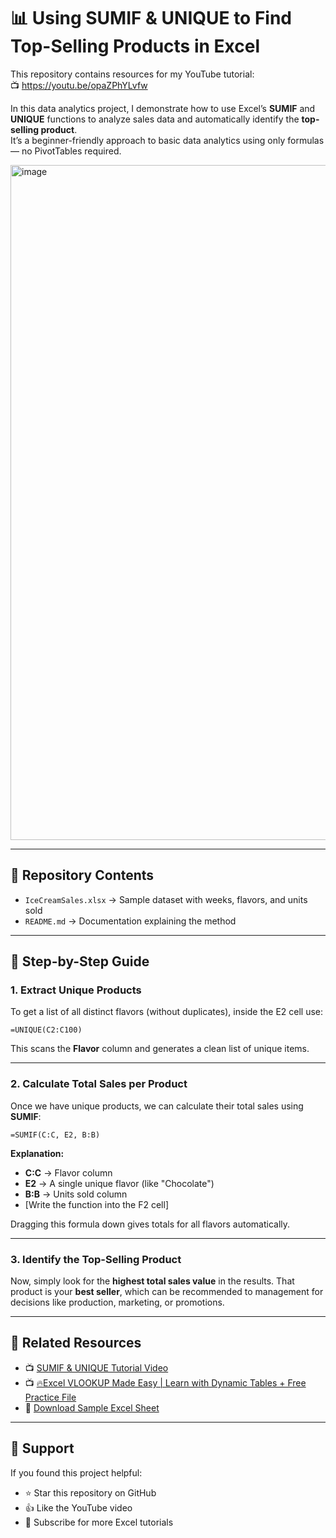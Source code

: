 # 📊 Using SUMIF & UNIQUE to Find Top-Selling Products in Excel

This repository contains resources for my YouTube tutorial:  
📺 https://youtu.be/opaZPhYLvfw

In this data analytics project, I demonstrate how to use Excel’s **SUMIF** and **UNIQUE** functions to analyze sales data and automatically identify the **top-selling product**.  
It’s a beginner-friendly approach to basic data analytics using only formulas — no PivotTables required.

<img width="1920" height="1080" alt="image" src="https://github.com/user-attachments/assets/15d2827b-c15a-483e-b9cf-ac6f17a0b488" />



---

## 📂 Repository Contents
- `IceCreamSales.xlsx` → Sample dataset with weeks, flavors, and units sold  
- `README.md` → Documentation explaining the method  
---

## 🧮 Step-by-Step Guide

### 1. Extract Unique Products
To get a list of all distinct flavors (without duplicates), inside the E2 cell use:

```excel
=UNIQUE(C2:C100)
````

This scans the **Flavor** column and generates a clean list of unique items.

---

### 2. Calculate Total Sales per Product

Once we have unique products, we can calculate their total sales using **SUMIF**:

```excel
=SUMIF(C:C, E2, B:B)
```
**Explanation:**

* **C:C** → Flavor column
* **E2** → A single unique flavor (like "Chocolate")
* **B:B** → Units sold column
* [Write the function into the F2 cell]

Dragging this formula down gives totals for all flavors automatically.

---

### 3. Identify the Top-Selling Product

Now, simply look for the **highest total sales value** in the results.
That product is your **best seller**, which can be recommended to management for decisions like production, marketing, or promotions.

---

## 🔗 Related Resources

* 📺 [SUMIF & UNIQUE Tutorial Video](https://youtu.be/opaZPhYLvfw)
* 📺 [🔥Excel VLOOKUP Made Easy | Learn with Dynamic Tables + Free Practice File](https://youtu.be/IYg_m0PTYPk)
* 📂 [Download Sample Excel Sheet](https://github.com/Kami2021/excel-sumif-unique-top-selling-products/blob/main/IceCreamSales.xlsx)

---

## 🙌 Support

If you found this project helpful:

* ⭐ Star this repository on GitHub
* 👍 Like the YouTube video
* 🔔 Subscribe for more Excel tutorials





